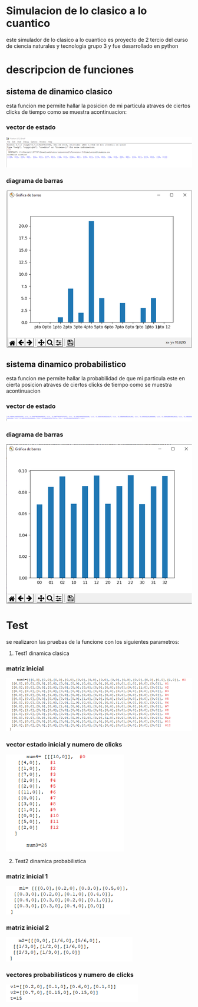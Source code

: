 # Simulacion de lo clasico a lo cuantico
este simulador de lo clasico a lo cuantico es proyecto de 2 tercio del curso de ciencia naturales  y tecnologia grupo 3 y fue desarrollado en python

# descripcion de funciones

## sistema de dinamico clasico

esta funcion me permite hallar la posicion de mi particula atraves de ciertos clicks de tiempo como se 
muestra acontinuacion:

### vector de estado
![imgen1](https://github.com/fernando-b15/Cnyt-lab1/blob/master/1.PNG)

### diagrama de barras
![imgen2](https://github.com/fernando-b15/Cnyt-lab1/blob/master/2.PNG)

## sistema dinamico probabilistico

esta funcion me permite hallar la probabilidad de que mi particula este en cierta posicion atraves de ciertos clicks de tiempo como se muestra acontinuacion

### vector de estado
![imgen3](https://github.com/fernando-b15/Cnyt-lab1/blob/master/3.PNG)

### diagrama de barras
![imgen4](https://github.com/fernando-b15/Cnyt-lab1/blob/master/4.PNG)
# Test
se realizaron las pruebas de la funcione con los siguientes parametros:
1. Test1 dinamica clasica

### matriz inicial

![imgen5](https://github.com/fernando-b15/Cnyt-lab1/blob/master/11.PNG)

### vector estado inicial y numero de clicks

![imgen6](https://github.com/fernando-b15/Cnyt-lab1/blob/master/12.PNG)

2. Test2 dinamica probabilistica

### matriz inicial 1

![imgen7](https://github.com/fernando-b15/Cnyt-lab1/blob/master/14.PNG)

### matriz inicial 2

![imgen8](https://github.com/fernando-b15/Cnyt-lab1/blob/master/15.PNG)

### vectores probabilisticos y numero de clicks

![imgen9](https://github.com/fernando-b15/Cnyt-lab1/blob/master/16.PNG)
